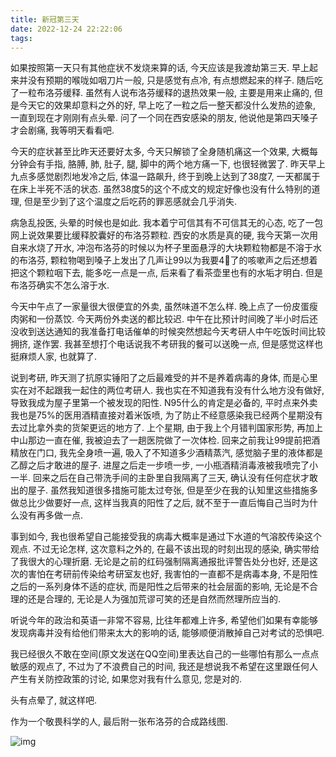 ```yaml
---
title: 新冠第三天
date: 2022-12-24 22:22:06
tags:
---
```


如果按照第一天只有其他症状不发烧来算的话, 今天应该是我渡劫第三天. 早上起来并没有预期的喉咙如咽刀片一般, 只是感觉有点冷, 有点想燃起来的样子. 随后吃了一粒布洛芬缓释. 虽然有人说布洛芬缓释的退热效果一般, 主要是用来止痛的, 但是今天它的效果却意料之外的好, 早上吃了一粒之后一整天都没什么发热的迹象, 一直到现在才刚刚有点头晕. 问了一个同在西安感染的朋友, 他说他是第四天嗓子才会剧痛, 我等明天看看吧.

今天的症状甚至比昨天还要好太多, 今天只解锁了全身随机痛这一个效果, 大概每分钟会有手指, 胳膊, 肺, 肚子, 腿, 脚中的两个地方痛一下, 也很轻微罢了. 昨天早上九点多感觉剧烈地发冷之后, 体温一路飙升, 终于到晚上达到了38度7, 一天都属于在床上半死不活的状态. 虽然38度5的这个不成文的规定好像也没有什么特别的道理, 但是至少到了这个温度之后吃药的罪恶感就会几乎消失. 

病急乱投医, 头晕的时候也是如此. 我本着宁可信其有不可信其无的心态, 吃了一包网上说效果要比缓释胶囊好的布洛芬颗粒. 西安的水质是真的硬, 我今天第一次用自来水烧了开水, 冲泡布洛芬的时候以为杯子里面悬浮的大块颗粒物都是不溶于水的布洛芬, 颗粒物喝到嗓子上发出了几声让99以为我要4⃣️了的咳嗽声之后还想着把这个颗粒咽下去, 能多吃一点是一点, 后来看了看茶壶里也有的水垢才明白. 但是布洛芬确实不怎么溶于水.

今天中午点了一家量很大很便宜的外卖, 虽然味道不怎么样. 晚上点了一份皮蛋瘦肉粥和一份蒸饺. 今天两份外卖送的都比较迟. 中午在比预计时间晚了半小时后还没收到送达通知的我准备打电话催单的时候突然想起今天考研人中午吃饭时间比较拥挤, 遂作罢. 我甚至想打个电话说我不考研我的餐可以送晚一点, 但是感觉这样也挺麻烦人家, 也就算了.

说到考研, 昨天测了抗原实锤阳了之后最难受的并不是养着病毒的身体, 而是心里实在对不起跟我一起住的两位考研人. 我也实在不知道我有没有什么地方没有做好, 导致我成为屋子里第一个被发现的阳性. N95什么的肯定是必备的, 平时点来外卖我也是75%的医用酒精直接对着米饭喷, 为了防止不经意感染我已经两个星期没有去过比拿外卖的货架更远的地方了. 上个星期, 由于我上个月错判国家形势, 再加上中山那边一直在催, 我被迫去了一趟医院做了一次体检. 回来之前我让99提前把酒精放在门口, 我先全身喷一遍, 吸入了不知道多少酒精蒸汽, 感觉脑子里的液体都是乙醇之后才敢进的屋子. 进屋之后走一步喷一步, 一小瓶酒精消毒液被我喷完了小一半. 回来之后在自己带洗手间的主卧里自我隔离了三天, 确认没有任何症状才敢出的屋子. 虽然我知道很多措施可能太过夸张, 但是至少在我的认知里这些措施多做总比少做要好一点, 这样当我真的阳性了之后, 就不至于一直后悔自己当时为什么没有再多做一点.

事到如今, 我也很希望自己能接受我的病毒大概率是通过下水道的气溶胶传染这个观点. 不过无论怎样, 这次意料之外的, 在最不该出现的时刻出现的感染, 确实带给了我很大的心理折磨. 无论是之前的红码强制隔离通报批评警告处分也好, 还是这次的害怕在考研前传染给考研室友也好, 我害怕的一直都不是病毒本身, 不是阳性之后的一系列身体不适的症状, 而是阳性之后带来的社会层面的影响, 无论是不合理的还是合理的, 无论是人为强加荒谬可笑的还是自然而然理所应当的.

听说今年的政治和英语一非常不容易, 比往年都难上许多, 希望他们如果有幸能够发现病毒并没有给他们带来太大的影响的话, 能够顺便消散掉自己对考试的恐惧吧.

我已经很久不敢在空间(原文发送在QQ空间)里表达自己的一些哪怕有那么一点点敏感的观点了, 不过为了不浪费自己的时间, 我还是想说我不希望在这里跟任何人产生有关防控政策的讨论, 如果您对我有什么意见, 您是对的.

头有点晕了, 就这样吧.

作为一个敬畏科学的人, 最后附一张布洛芬的合成路线图.

![img](/img/corona-day3/ibuprofen.png.webp.webp)

